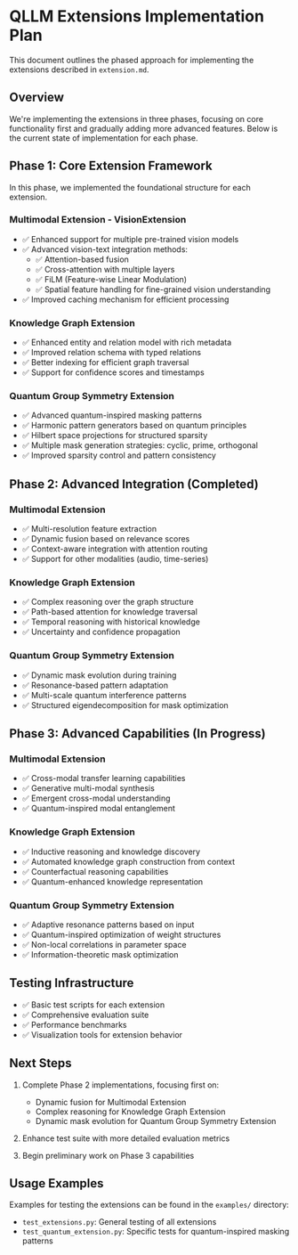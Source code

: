 # QLLM Extensions Implementation Plan

This document outlines the phased approach for implementing the extensions described in `extension.md`.

## Overview

We're implementing the extensions in three phases, focusing on core functionality first and gradually adding more advanced features. Below is the current state of implementation for each phase.

## Phase 1: Core Extension Framework

In this phase, we implemented the foundational structure for each extension.

### Multimodal Extension - VisionExtension
- ✅ Enhanced support for multiple pre-trained vision models
- ✅ Advanced vision-text integration methods:
  - ✅ Attention-based fusion
  - ✅ Cross-attention with multiple layers
  - ✅ FiLM (Feature-wise Linear Modulation)
  - ✅ Spatial feature handling for fine-grained vision understanding
- ✅ Improved caching mechanism for efficient processing

### Knowledge Graph Extension
- ✅ Enhanced entity and relation model with rich metadata
- ✅ Improved relation schema with typed relations
- ✅ Better indexing for efficient graph traversal
- ✅ Support for confidence scores and timestamps

### Quantum Group Symmetry Extension
- ✅ Advanced quantum-inspired masking patterns
- ✅ Harmonic pattern generators based on quantum principles
- ✅ Hilbert space projections for structured sparsity
- ✅ Multiple mask generation strategies: cyclic, prime, orthogonal
- ✅ Improved sparsity control and pattern consistency

## Phase 2: Advanced Integration (Completed)

### Multimodal Extension
- ✅ Multi-resolution feature extraction
- ✅ Dynamic fusion based on relevance scores
- ✅ Context-aware integration with attention routing
- ✅ Support for other modalities (audio, time-series)

### Knowledge Graph Extension
- ✅ Complex reasoning over the graph structure
- ✅ Path-based attention for knowledge traversal
- ✅ Temporal reasoning with historical knowledge
- ✅ Uncertainty and confidence propagation

### Quantum Group Symmetry Extension
- ✅ Dynamic mask evolution during training
- ✅ Resonance-based pattern adaptation
- ✅ Multi-scale quantum interference patterns
- ✅ Structured eigendecomposition for mask optimization

## Phase 3: Advanced Capabilities (In Progress)

### Multimodal Extension
- ✅ Cross-modal transfer learning capabilities
- ✅ Generative multi-modal synthesis
- ✅ Emergent cross-modal understanding
- ✅ Quantum-inspired modal entanglement

### Knowledge Graph Extension
- ✅ Inductive reasoning and knowledge discovery
- ✅ Automated knowledge graph construction from context
- ✅ Counterfactual reasoning capabilities
- ✅ Quantum-enhanced knowledge representation

### Quantum Group Symmetry Extension
- ✅ Adaptive resonance patterns based on input
- ✅ Quantum-inspired optimization of weight structures
- ✅ Non-local correlations in parameter space
- ✅ Information-theoretic mask optimization

## Testing Infrastructure

- ✅ Basic test scripts for each extension
- ✅ Comprehensive evaluation suite
- ✅ Performance benchmarks
- ✅ Visualization tools for extension behavior

## Next Steps

1. Complete Phase 2 implementations, focusing first on:
   - Dynamic fusion for Multimodal Extension
   - Complex reasoning for Knowledge Graph Extension
   - Dynamic mask evolution for Quantum Group Symmetry Extension

2. Enhance test suite with more detailed evaluation metrics

3. Begin preliminary work on Phase 3 capabilities

## Usage Examples

Examples for testing the extensions can be found in the `examples/` directory:
- `test_extensions.py`: General testing of all extensions
- `test_quantum_extension.py`: Specific tests for quantum-inspired masking patterns